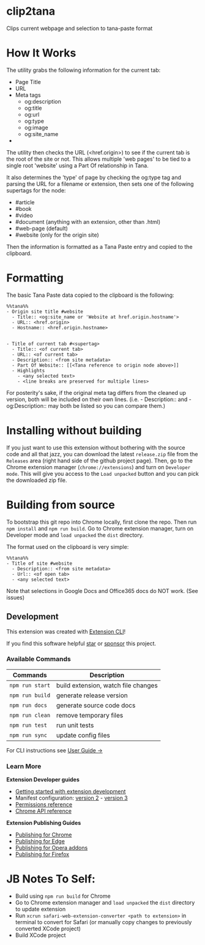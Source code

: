 # clip2tana

Clips current webpage and selection to tana-paste format


# How It Works

The utility grabs the following information for the current tab:
- Page Title
- URL
- Meta tags
  - og:description
  - og:title
  - og:url
  - og:type
  - og:image
  - og:site_name
- <any selected text>

The utility then checks the URL (<href.origin>) to see if the current tab is the root of the site or not. This allows multiple 'web pages' to be tied to a single root 'website' using a Part Of relationship in Tana.

It also determines the 'type' of page by checking the og:type tag and parsing the URL for a filename or extension, then sets one of the following supertags for the node:
- #article
- #book
- #video
- #document (anything with an extension, other than .html)
- #web-page (default)
- #website (only for the origin site)

Then the information is formatted as a Tana Paste entry and copied to the clipboard.

# Formatting

The basic Tana Paste data copied to the clipboard is the following:

```
%%tana%%
- Origin site title #website
  - Title:: <og:site_name or 'Website at href.origin.hostname'>
  - URL:: <href.origin>
  - Hostname:: <href.origin.hostname>


- Title of current tab #<supertag>
  - Title:: <of current tab>
  - URL:: <of current tab>
  - Description:: <from site metadata>
  - Part Of Website:: [[<Tana reference to origin node above>]]
  - Highlights
    - <any selected text>
    - <line breaks are preserved for multiple lines>
```

For posterity's sake, if the original meta tag differs from the cleaned up version, both will be included on their own lines. (i.e. - Description:: <cleaned up description> and - og:Description:: <original unchanged meta tag> may both be listed so you can compare them.)


# Installing without building
If you just want to use this extension without bothering with the source code and all that jazz, you can download the latest `release.zip` file from the `Releases` area (right hand side of the github project page). Then, go to the Chrome extension manager (`chrome://extensions`) and turn on `Developer mode`. This will give you access to the `Load unpacked` button and you can pick the downloaded zip file.

# Building from source
To bootstrap this git repo into Chrome locally, first clone the repo.
Then run `npm install` and `npm run build`. 
Go to Chrome extension manager, turn on Developer mode and `load unpacked` the `dist` directory.

The format used on the clipboard is very simple:

```
%%tana%%
- Title of site #website
  - Description:: <from site metadata>
  - Url:: <of open tab>
  - <any selected text>
```

Note that selections in Google Docs and Office365 docs do NOT work. (See issues)

## Development 

This extension was created with [Extension CLI](https://oss.mobilefirst.me/extension-cli/)!

If you find this software helpful [star](https://github.com/MobileFirstLLC/extension-cli/) or [sponsor](https://github.com/sponsors/MobileFirstLLC) this project.


### Available Commands

| Commands | Description |
| --- | --- |
| `npm run start` | build extension, watch file changes |
| `npm run build` | generate release version |
| `npm run docs` | generate source code docs |
| `npm run clean` | remove temporary files |
| `npm run test` | run unit tests |
| `npm run sync` | update config files |

For CLI instructions see [User Guide &rarr;](https://oss.mobilefirst.me/extension-cli/)

### Learn More

**Extension Developer guides**

- [Getting started with extension development](https://developer.chrome.com/extensions/getstarted)
- Manifest configuration: [version 2](https://developer.chrome.com/extensions/manifest) - [version 3](https://developer.chrome.com/docs/extensions/mv3/intro/)
- [Permissions reference](https://developer.chrome.com/extensions/declare_permissions)
- [Chrome API reference](https://developer.chrome.com/docs/extensions/reference/)

**Extension Publishing Guides**

- [Publishing for Chrome](https://developer.chrome.com/webstore/publish)
- [Publishing for Edge](https://docs.microsoft.com/en-us/microsoft-edge/extensions-chromium/publish/publish-extension)
- [Publishing for Opera addons](https://dev.opera.com/extensions/publishing-guidelines/)
- [Publishing for Firefox](https://extensionworkshop.com/documentation/publish/submitting-an-add-on/)


# JB Notes To Self:
- Build using `npm run build` for Chrome
- Go to Chrome extension manager and `load unpacked` the `dist` directory to update extension
- Run `xcrun safari-web-extension-converter <path to extension>` in terminal to convert for Safari (or manually copy changes to previously converted XCode project)
- Build XCode project